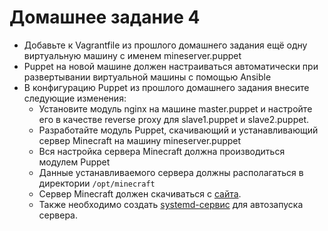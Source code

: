 # Домашнее задание 4

- Добавьте к Vagrantfile из прошлого домашнего задания ещё одну виртуальную машину с именем mineserver.puppet
- Puppet на новой машине должен настраиваться автоматически при развертывании виртуальной машины с помощью Ansible
- В конфигурацию Puppet из прошлого домашнего задания внесите следующие изменения:
  - Установите модуль nginx на машине master.puppet и настройте его в качестве reverse proxy для slave1.puppet и slave2.puppet.
  - Разработайте модуль Puppet, скачивающий и устанавливающий сервер Minecraft на машину mineserver.puppet
  - Вся настройка сервера Minecraft должна производиться модулем Puppet
  - Данные устанавливаемого сервера должны располагаться в директории `/opt/minecraft`
  - Сервер Minecraft должен скачиваться с [сайта](https://www.minecraft.net/ru-ru/download/server/).
  - Также необходимо создать [systemd-сервис](https://www.shellhacks.com/ru/systemd-service-file-example/) для автозапуска сервера.

